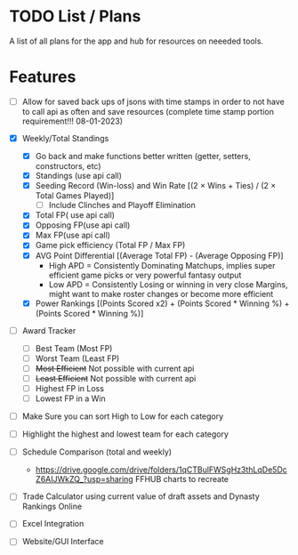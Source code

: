 # TODO List / Plans
A list of all plans for the app and hub for resources on neeeded tools.

# Features
- [ ] Allow for saved back ups of jsons with time stamps in order to not have to call api as often and save resources (complete time stamp portion requirement!!! 08-01-2023)
- [x] Weekly/Total Standings 
  - [x] Go back and make functions better written (getter, setters, constructors, etc)
  - [x] Standings (use api call)
  - [x] Seeding Record (Win-loss) and Win Rate [(2 × Wins + Ties) / (2 × Total Games Played)]
    - [ ] Include Clinches and Playoff Elimination
  - [x] Total FP( use api call)
  - [x] Opposing FP(use api call)
  - [x] Max FP(use api call) 
  - [x] Game pick efficiency (Total FP / Max FP)
  - [x] AVG Point Differential [(Average Total FP) - (Average Opposing FP)] 
    - High APD = Consistently Dominating Matchups, implies super efficient game picks or very powerful fantasy output
    - Low APD = Consistently Losing or winning in very close Margins, might want to make roster changes or become more efficient
  - [x] Power Rankings [(Points Scored x2) + (Points Scored \* Winning %) + (Points Scored \* Winning %)]
- [ ] Award Tracker
  - [ ] Best Team (Most FP)
  - [ ] Worst Team (Least FP)
  - [ ] ~~Most Efficient~~ Not possible with current api
  - [ ] ~~Least Efficient~~ Not possible with current api
  - [ ] Highest FP in Loss
  - [ ] Lowest FP in a Win
- [ ]  Make Sure you can sort High to Low for each category
- [ ] Highlight the highest and lowest team for each category
- [ ] Schedule Comparison (total and weekly)
  - <https://drive.google.com/drive/folders/1qCTBulFWSgHz3thLqDe5DcZ6AIJWkZQ_?usp=sharing> FFHUB charts to recreate
- [ ] Trade Calculator using current value of draft assets and Dynasty Rankings Online
- [ ] Excel Integration
- [ ] Website/GUI Interface




